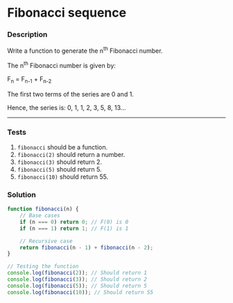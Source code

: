 # Fibonacci sequence

### Description

Write a function to generate the n<sup>th</sup> Fibonacci number.

The n<sup>th</sup> Fibonacci number is given by:

F<sub>n</sub> = F<sub>n-1</sub> + F<sub>n-2</sub>

The first two terms of the series are 0 and 1.

Hence, the series is: 0, 1, 1, 2, 3, 5, 8, 13...

---

### Tests

1. `fibonacci` should be a function.
2. `fibonacci(2)` should return a number.
3. `fibonacci(3)` should return 2.
4. `fibonacci(5)` should return 5.
5. `fibonacci(10)` should return 55.

### Solution

```javascript
function fibonacci(n) {
    // Base cases
    if (n === 0) return 0; // F(0) is 0
    if (n === 1) return 1; // F(1) is 1

    // Recursive case
    return fibonacci(n - 1) + fibonacci(n - 2);
}

// Testing the function
console.log(fibonacci(2)); // Should return 1
console.log(fibonacci(3)); // Should return 2
console.log(fibonacci(5)); // Should return 5
console.log(fibonacci(10)); // Should return 55
```